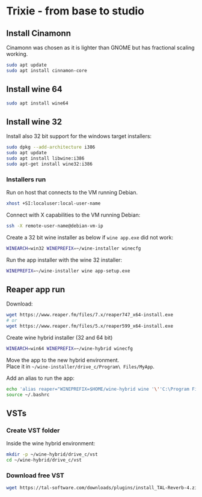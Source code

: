 # Trixie - from base to studio

## Install Cinamonn

Cinamonn was chosen as it is lighter than GNOME but has fractional scaling working.

```sh
sudo apt update
sudo apt install cinnamon-core
```

## Install wine 64

```sh
sudo apt install wine64
```

## Install wine 32

Install also 32 bit support for the windows target installers:

```sh
sudo dpkg --add-architecture i386
sudo apt update
sudo apt install libwine:i386
sudo apt-get install wine32:i386
```

### Installers run

Run on host that connects to the VM running Debian.

```sh
xhost +SI:localuser:local-user-name
```

Connect with X capabilities to the VM running Debian:

```sh
ssh -X remote-user-name@debian-vm-ip
```

Create a 32 bit wine installer as below if `wine app.exe` did not work:

```sh
WINEARCH=win32 WINEPREFIX=~/wine-installer winecfg
```

Run the app installer with the wine 32 installer:

```sh
WINEPREFIX=~/wine-installer wine app-setup.exe
```

## Reaper app run

Download:

```sh
wget https://www.reaper.fm/files/7.x/reaper747_x64-install.exe
# or
wget https://www.reaper.fm/files/5.x/reaper599_x64-install.exe
```

Create wine hybrid installer (32 and 64 bit)

```sh
WINEARCH=win64 WINEPREFIX=~/wine-hybrid winecfg
```

Move the app to the new hybrid environment.  
Place it in `~/wine-installer/drive_c/Program\ Files/MyApp`.

Add an alias to run the app:

```sh
echo 'alias reaper="WINEPREFIX=$HOME/wine-hybrid wine '\''C:\Program Files\REAPER (x64)\reaper.exe'\''"' >> ~/.bashrc
source ~/.bashrc
```

## VSTs

### Create VST folder

Inside the wine hybrid environment:

```sh
mkdir -p ~/wine-hybrid/drive_c/vst
cd ~/wine-hybrid/drive_c/vst
```

### Download free VST

```sh
wget https://tal-software.com/downloads/plugins/install_TAL-Reverb-4.zip
```
